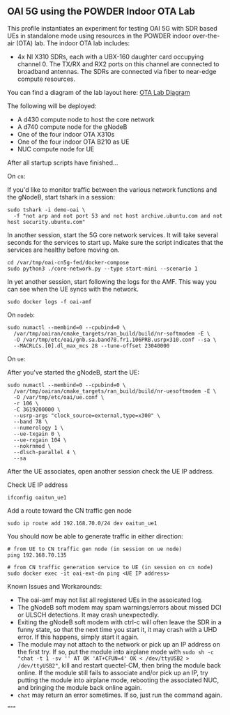## OAI 5G using the POWDER Indoor OTA Lab

This profile instantiates an experiment for testing OAI 5G with SDR based UEs in
standalone mode using resources in the POWDER indoor over-the-air (OTA) lab.
The indoor OTA lab includes:

- 4x NI X310 SDRs, each with a UBX-160 daughter card occupying channel 0. The
  TX/RX and RX2 ports on this channel are connected to broadband antennas. The
  SDRs are connected via fiber to near-edge compute resources.

You can find a diagram of the lab layout here: [OTA Lab
Diagram](https://gitlab.flux.utah.edu/powderrenewpublic/powder-deployment/-/raw/master/diagrams/ota-lab.png)

The following will be deployed:

- A d430 compute node to host the core network
- A d740 compute node for the gNodeB
- One of the four indoor OTA X310s
- One of the four indoor OTA B210 as UE
- NUC compute node for UE

After all startup scripts have finished...

On `cn`:

If you'd like to monitor traffic between the various network functions and the
gNodeB, start tshark in a session:

```
sudo tshark -i demo-oai \
  -f "not arp and not port 53 and not host archive.ubuntu.com and not host security.ubuntu.com"
```

In another session, start the 5G core network services. It will take several
seconds for the services to start up. Make sure the script indicates that the
services are healthy before moving on.

```
cd /var/tmp/oai-cn5g-fed/docker-compose
sudo python3 ./core-network.py --type start-mini --scenario 1
```

In yet another session, start following the logs for the AMF. This way you can
see when the UE syncs with the network.

```
sudo docker logs -f oai-amf
```

On `nodeb`:

```
sudo numactl --membind=0 --cpubind=0 \
  /var/tmp/oairan/cmake_targets/ran_build/build/nr-softmodem -E \
  -O /var/tmp/etc/oai/gnb.sa.band78.fr1.106PRB.usrpx310.conf --sa \
  --MACRLCs.[0].dl_max_mcs 28 --tune-offset 23040000
```

On `ue`:

After you've started the gNodeB, start the UE:

```
sudo numactl --membind=0 --cpubind=0 \
  /var/tmp/oairan/cmake_targets/ran_build/build/nr-uesoftmodem -E \
  -O /var/tmp/etc/oai/ue.conf \
  -r 106 \
  -C 3619200000 \
  --usrp-args "clock_source=external,type=x300" \
  --band 78 \
  --numerology 1 \
  --ue-txgain 0 \
  --ue-rxgain 104 \
  --nokrnmod \
  --dlsch-parallel 4 \
  --sa
```

After the UE associates, open another session check the UE IP address.

Check UE IP address
```
ifconfig oaitun_ue1
```
Add a route toward the CN traffic gen node
```
sudo ip route add 192.168.70.0/24 dev oaitun_ue1
```

You should now be able to generate traffic in either direction:

```
# from UE to CN traffic gen node (in session on ue node)
ping 192.168.70.135

# from CN traffic generation service to UE (in session on cn node)
sudo docker exec -it oai-ext-dn ping <UE IP address>
```


Known Issues and Workarounds:

- The oai-amf may not list all registered UEs in the assoicated log.
- The gNodeB soft modem may spam warnings/errors about missed DCI or ULSCH
  detections. It may crash unexpectedly.
- Exiting the gNodeB soft modem with ctrl-c will often leave the SDR in a funny
  state, so that the next time you start it, it may crash with a UHD error. If
  this happens, simply start it again.
- The module may not attach to the network or pick up an IP address on the first
  try. If so, put the module into airplane mode with `sudo sh -c "chat -t 1 -sv ''
  AT OK 'AT+CFUN=4' OK < /dev/ttyUSB2 > /dev/ttyUSB2"`, kill and restart
  quectel-CM, then bring the module back online. If the module still fails to
  associate and/or pick up an IP, try putting the module into airplane mode,
  rebooting the associated NUC, and bringing the module back online again.
- `chat` may return an error sometimes. If so, just run the command again.

"""



